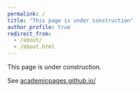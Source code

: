 ```yaml
---
permalink: /
title: "This page is under construction"
author_profile: true
redirect_from: 
  - /about/
  - /about.html
---
```


This page is under construction.

See [academicpages.github.io/](https://academicpages.github.io/)